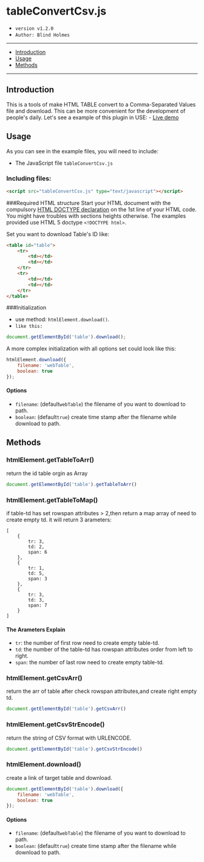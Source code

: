 # tableConvertCsv.js
- `version v1.2.0`
- `Author: Blind Holmes`

----
- [Introduction](https://github.com/hewenhan/webTableConvertCsv#introduction)
- [Usage](https://github.com/hewenhan/webTableConvertCsv#usage)
- [Methods](https://github.com/hewenhan/webTableConvertCsv#methods)

----

## Introduction
This is a tools of make HTML TABLE convert to a Comma-Separated Values file and download.
This can be more convenient for the development of people's daily.
Let's see a example of this plugin in USE:
	- [Live demo](http://hewenhan.github.io/webTableConvertCsv/)

## Usage
As you can see in the example files, you will need to include:
 - The JavaScript file `tableConvertCsv.js`

### Including files:
```html
<script src="tableConvertCsv.js" type="text/javascript"></script>
```

###Required HTML structure
Start your HTML document with the compulsory [HTML DOCTYPE declaration](http://www.corelangs.com/html/introduction/doctype.html) on the 1st line of your HTML code. You might have troubles with sections heights otherwise. The examples provided use HTML 5 doctype `<!DOCTYPE html>`.

Set you want to download Table's ID like:
```html
<table id="table">
	<tr>
		<td></td>
		<td></td>
	</tr>
	<tr>
		<td></td>
		<td></td>
	</tr>
</table>
```

###Initialization
- use method: `htmlElement.download()`.
- `like this:`
```javascript
document.getElementById('table').download();
```

A more complex initialization with all options set could look like this:
```javascript
htmlElement.download({
	filename: 'webTable',
	boolean: true
});
```

#### Options
- `filename`: (default`webTable`) the filename of you want to download to path.
- `boolean`: (default`true`) create time stamp after the filename while download to path.

## Methods
### htmlElement.getTableToArr()
return the id table orgin as Array
```javascript
document.getElementById('table').getTableToArr()
```

### htmlElement.getTableToMap()
if table-td has set rowspan attributes > 2,then return a map array of need to create empty td.
it will return 3 arameters:
```array
[
	{
	    tr: 3,
	    td: 2,
	    span: 6
	},
	{
	    tr: 1,
	    td: 5,
	    span: 3
	},
	{
	    tr: 3,
	    td: 3,
	    span: 7
	}
]
```
#### The Arameters Explain
- `tr`: the number of first row need to create empty table-td.
- `td`: the number of the table-td has rowspan attributes order from left to right.
- `span`: the number of last row need to create empty table-td.

### htmlElement.getCsvArr()
return the arr of table after check rowspan attributes,and create right empty td.
```javascript
document.getElementById('table').getCsvArr()
```

### htmlElement.getCsvStrEncode()
return the string of CSV format with URLENCODE.
```javascript
document.getElementById('table').getCsvStrEncode()
```

### htmlElement.download()
create a link of target table and download.
```javascript
document.getElementById('table').download({
	filename: 'webTable',
	boolean: true
});
```
#### Options
- `filename`: (default`webTable`) the filename of you want to download to path.
- `boolean`: (default`true`) create time stamp after the filename while download to path.
